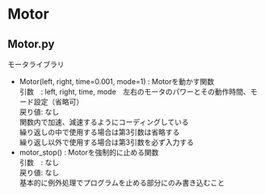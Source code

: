 # Motor  
## Motor.py  
モータライブラリ  
- Motor(left, right, time=0.001, mode=1) : Motorを動かす関数  
  引数　: left, right, time, mode　左右のモータのパワーとその動作時間、モード設定（省略可）  
  戻り値: なし  
  関数内で加速、減速するようにコーディングしている  
  繰り返しの中で使用する場合は第3引数は省略する  
  繰り返し以外で使用する場合は第3引数を必ず入力する  
- motor_stop() : Motorを強制的に止める関数  
  引数　: なし  
  戻り値: なし  
  基本的に例外処理でプログラムを止める部分にのみ書き込むこと  
